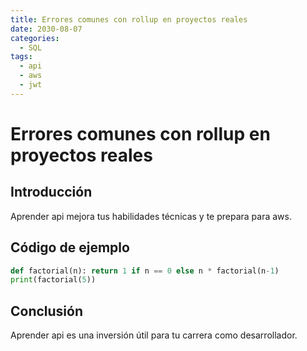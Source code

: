 ```yaml
---
title: Errores comunes con rollup en proyectos reales
date: 2030-08-07
categories:
  - SQL
tags:
  - api
  - aws
  - jwt
---
```


# Errores comunes con rollup en proyectos reales

## Introducción

Aprender api mejora tus habilidades técnicas y te prepara para aws.

## Código de ejemplo

```python
def factorial(n): return 1 if n == 0 else n * factorial(n-1)
print(factorial(5))
```

## Conclusión

Aprender api es una inversión útil para tu carrera como desarrollador.